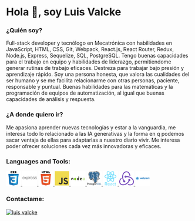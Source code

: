 

<h1>Hola 👋, soy Luis Valcke</h1>

### ¿Quién soy?
Full-stack developer y tecnólogo en Mecatrónica con habilidades en JavaScript, HTML, CSS, Git, Webpack, React.js, React Router, Redux, Node.js, Express, Sequelize, SQL, PostgreSQL. Tengo buenas capacidades para el trabajo en equipo y habilidades de liderazgo, permitiendome generar rutinas de trabajo eficaces. Destreza para trabajar bajo presión y aprendizaje rápido. Soy una persona honesta, que valora las cualidades del ser humano y se me facilita relacionarme con otras personas, paciente, responsable y puntual. Buenas habilidades para las matemáticas y la programación de equipos de automatización, al igual que buenas capacidades de análisis y respuesta.

### ¿A donde quiero ir?

Me apasiona aprender nuevas tecnologías y estar a la vanguardia, me interesa todo lo relacionado a las IA generativas y la forma en q podemos sacar ventaja de ellas para adaptarlas a nuestro diario vivir. Me interesa poder ofrecer soluciones cada vez más innovadoras y eficaces.


<h3 align="left">Languages and Tools:</h3>
<p align="left"> <a href="https://www.w3schools.com/css/" target="_blank" rel="noreferrer"> <img src="https://raw.githubusercontent.com/devicons/devicon/master/icons/css3/css3-original-wordmark.svg" alt="css3" width="40" height="40"/> </a> <a href="https://expressjs.com" target="_blank" rel="noreferrer"> <img src="https://raw.githubusercontent.com/devicons/devicon/master/icons/express/express-original-wordmark.svg" alt="express" width="40" height="40"/> </a> <a href="https://www.w3.org/html/" target="_blank" rel="noreferrer"> <img src="https://raw.githubusercontent.com/devicons/devicon/master/icons/html5/html5-original-wordmark.svg" alt="html5" width="40" height="40"/> </a> <a href="https://developer.mozilla.org/en-US/docs/Web/JavaScript" target="_blank" rel="noreferrer"> <img src="https://raw.githubusercontent.com/devicons/devicon/master/icons/javascript/javascript-original.svg" alt="javascript" width="40" height="40"/> </a> <a href="https://nodejs.org" target="_blank" rel="noreferrer"> <img src="https://raw.githubusercontent.com/devicons/devicon/master/icons/nodejs/nodejs-original-wordmark.svg" alt="nodejs" width="40" height="40"/> </a> <a href="https://www.postgresql.org" target="_blank" rel="noreferrer"> <img src="https://raw.githubusercontent.com/devicons/devicon/master/icons/postgresql/postgresql-original-wordmark.svg" alt="postgresql" width="40" height="40"/> </a> <a href="https://reactjs.org/" target="_blank" rel="noreferrer"> <img src="https://raw.githubusercontent.com/devicons/devicon/master/icons/react/react-original-wordmark.svg" alt="react" width="40" height="40"/> </a> <a href="https://redux.js.org" target="_blank" rel="noreferrer"> <img src="https://raw.githubusercontent.com/devicons/devicon/master/icons/redux/redux-original.svg" alt="redux" width="40" height="40"/> </a> <a href="https://webpack.js.org" target="_blank" rel="noreferrer"> <img src="https://raw.githubusercontent.com/devicons/devicon/d00d0969292a6569d45b06d3f350f463a0107b0d/icons/webpack/webpack-original-wordmark.svg" alt="webpack" width="40" height="40"/> </a> </p>

<h3 align="left">Contactame:</h3>
<p align="left">
<a href="https://linkedin.com/in/luis valcke" target="blank"><img align="center" src="https://raw.githubusercontent.com/rahuldkjain/github-profile-readme-generator/master/src/images/icons/Social/linked-in-alt.svg" alt="luis valcke" height="30" width="40" /></a>
</p>
